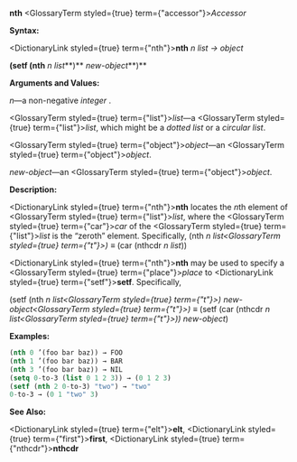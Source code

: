 **nth** <GlossaryTerm styled={true} term={"accessor"}><i>Accessor</i></GlossaryTerm> 



**Syntax:** 



<DictionaryLink styled={true} term={"nth"}><b>nth</b></DictionaryLink> *n list → object* 



<!-- **(setf (nth** *n list<DictionaryLink styled={true} term={"t"}><b>*)</b></DictionaryLink> *new-object<DictionaryLink styled={true} term={"t"}><b>*)</b></DictionaryLink>  -->
**(setf (nth** *n list***)** *new-object***)** 



**Arguments and Values:** 



*n*—a non-negative *integer* . 



<GlossaryTerm styled={true} term={"list"}><i>list</i></GlossaryTerm>—a <GlossaryTerm styled={true} term={"list"}><i>list</i></GlossaryTerm>, which might be a *dotted list* or a *circular list*. 



<GlossaryTerm styled={true} term={"object"}><i>object</i></GlossaryTerm>—an <GlossaryTerm styled={true} term={"object"}><i>object</i></GlossaryTerm>. 



*new-object*—an <GlossaryTerm styled={true} term={"object"}><i>object</i></GlossaryTerm>. 



**Description:** 



<DictionaryLink styled={true} term={"nth"}><b>nth</b></DictionaryLink> locates the *n*th element of <GlossaryTerm styled={true} term={"list"}><i>list</i></GlossaryTerm>, where the <GlossaryTerm styled={true} term={"car"}><i>car</i></GlossaryTerm> of the <GlossaryTerm styled={true} term={"list"}><i>list</i></GlossaryTerm> is the “zeroth” element. Specifically, (nth *n list<GlossaryTerm styled={true} term={"t"}><i>) </i></GlossaryTerm>≡* (car (nthcdr *n list*)) 



<DictionaryLink styled={true} term={"nth"}><b>nth</b></DictionaryLink> may be used to specify a <GlossaryTerm styled={true} term={"place"}><i>place</i></GlossaryTerm> to <DictionaryLink styled={true} term={"setf"}><b>setf</b></DictionaryLink>. Specifically, 



(setf (nth *n list<GlossaryTerm styled={true} term={"t"}><i>) </i></GlossaryTerm>new-object<GlossaryTerm styled={true} term={"t"}><i>) </i></GlossaryTerm>≡* (setf (car (nthcdr *n list<GlossaryTerm styled={true} term={"t"}><i>)) </i></GlossaryTerm>new-object*) 



**Examples:**
```lisp
(nth 0 ’(foo bar baz)) → FOO 
(nth 1 ’(foo bar baz)) → BAR 
(nth 3 ’(foo bar baz)) → NIL 
(setq 0-to-3 (list 0 1 2 3)) → (0 1 2 3) 
(setf (nth 2 0-to-3) "two") → "two" 
0-to-3 → (0 1 "two" 3) 
```
**See Also:** 



<DictionaryLink styled={true} term={"elt"}><b>elt</b></DictionaryLink>, <DictionaryLink styled={true} term={"first"}><b>first</b></DictionaryLink>, <DictionaryLink styled={true} term={"nthcdr"}><b>nthcdr</b></DictionaryLink> 







 



 



